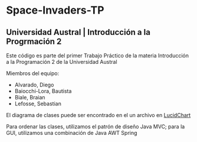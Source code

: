 # Space-Invaders-TP
<html>
  <body>  
  <h2> <b> Universidad Austral | Introducción a la Progrmación 2 </b> </h2>
  
  <p> Este código es parte del primer Trabajo Práctico de la materia Introducción a la Programación 2 de la Universidad Austral </p>
  <p> Miembros del equipo: </p>
  
  <ul>
  <li> Alvarado, Diego
  <li> Baiocchi-Lora, Bautista
  <li> Biale, Braian
  <li> Lefosse, Sebastian
  </ul>
  
  <p> El diagrama de clases puede ser encontrado en el un archivo en <a href=https://www.lucidchart.com/invitations/accept/1e8179af-9c2f-4f2d-b1ca-3087157653d0> LucidChart </a> </p>
  
  <p> Para ordenar las clases, utilizamos el patrón de diseño Java MVC; para la GUI, utilizamos una combinación de Java AWT Spring </p>
  
  
  
  </body>
  
  </html>
